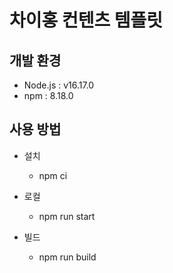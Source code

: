 # 차이홍 컨텐츠 템플릿

## 개발 환경

- Node.js : v16.17.0
- npm : 8.18.0

## 사용 방법

- 설치

  - npm ci

- 로컬

  - npm run start

- 빌드
  - npm run build
